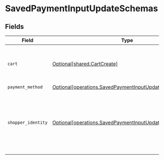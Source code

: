 # SavedPaymentInputUpdateSchemas


## Fields

| Field                                                                                                                            | Type                                                                                                                             | Required                                                                                                                         | Description                                                                                                                      |
| -------------------------------------------------------------------------------------------------------------------------------- | -------------------------------------------------------------------------------------------------------------------------------- | -------------------------------------------------------------------------------------------------------------------------------- | -------------------------------------------------------------------------------------------------------------------------------- |
| `cart`                                                                                                                           | [Optional[shared.CartCreate]](../../models/shared/cartcreate.md)                                                                 | :heavy_minus_sign:                                                                                                               | The details of the cart being purchased with this payment.                                                                       |
| `payment_method`                                                                                                                 | [Optional[operations.SavedPaymentInputUpdatePaymentMethod]](../../models/operations/savedpaymentinputupdatepaymentmethod.md)     | :heavy_minus_sign:                                                                                                               | N/A                                                                                                                              |
| `shopper_identity`                                                                                                               | [Optional[operations.SavedPaymentInputUpdateShopperIdentity]](../../models/operations/savedpaymentinputupdateshopperidentity.md) | :heavy_minus_sign:                                                                                                               | Identification information for the Shopper. This is only required when creating a new Bolt account.                              |